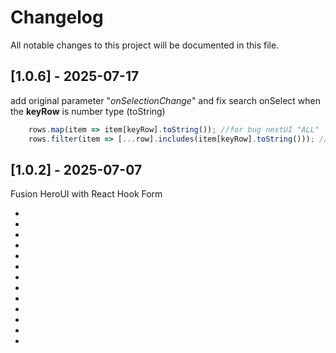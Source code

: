 # Changelog

All notable changes to this project will be documented in this file.

## [1.0.6] - 2025-07-17
add original parameter "*onSelectionChange*" and fix search onSelect when the **keyRow** is number type (toString)
```js
    rows.map(item => item[keyRow].toString()); //for bug nextUI "ALL"
    rows.filter(item => [...row].includes(item[keyRow].toString())); //multi
```

## [1.0.2] - 2025-07-07
Fusion HeroUI with React Hook Form

- <RHFSelect>
- <RHFAutocomplete>
- <RHFCheckBox>
- <RHFCheckBoxGroup>
- <RHFInput>
- <RHFInputOpt>
- <RHFDate>
- <RHFTime>
- <RHFRadio>
- <RHFTextArea>
- <Panel>
- <Modal>
- <DataTable>